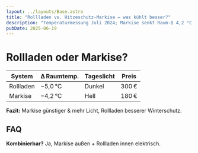 ```yaml
---
layout: ../layouts/Base.astro
title: "Rollladen vs. Hitzeschutz‑Markise – was kühlt besser?"
description: "Temperaturmessung Juli 2024; Markise senkt Raum‑Δ 4,2 °C."
pubDate: 2025‑06‑19
---
```


# Rollladen oder Markise?

| System | Δ Raumtemp. | Tageslicht | Preis |
|---|---|---|---|
| Rollladen | −5,0 °C | Dunkel | 300 € |
| Markise | −4,2 °C | Hell | 180 € |

**Fazit:** Markise günstiger & mehr Licht, Rollladen besserer Winterschutz.

## FAQ  
**Kombinierbar?** Ja, Markise außen + Rollladen innen elektrisch.
